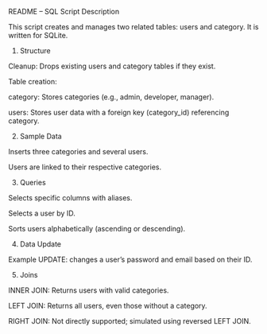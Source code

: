 README – SQL Script Description

This script creates and manages two related tables: users and category.
It is written for SQLite.

1. Structure

Cleanup: Drops existing users and category tables if they exist.

Table creation:

category: Stores categories (e.g., admin, developer, manager).

users: Stores user data with a foreign key (category_id) referencing category.

2. Sample Data

Inserts three categories and several users.

Users are linked to their respective categories.

3. Queries

Selects specific columns with aliases.

Selects a user by ID.

Sorts users alphabetically (ascending or descending).

4. Data Update

Example UPDATE: changes a user’s password and email based on their ID.

5. Joins

INNER JOIN: Returns users with valid categories.

LEFT JOIN: Returns all users, even those without a category.

RIGHT JOIN: Not directly supported; simulated using reversed LEFT JOIN.
